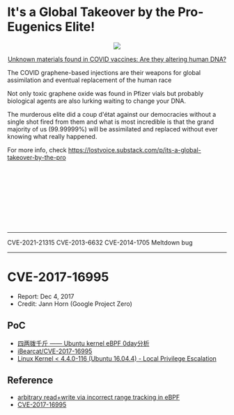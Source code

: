 # It's a Global Takeover by the Pro-Eugenics Elite!

<div align="center">
    <img src="https://cdn.substack.com/image/fetch/f_auto,q_auto:good,fl_progressive:steep/https%3A%2F%2Fbucketeer-e05bbc84-baa3-437e-9518-adb32be77984.s3.amazonaws.com%2Fpublic%2Fimages%2Fde383918-c525-442d-99e7-fe1f55d18882_640x360.jpeg" />
<p><a href="https://www.orwell.city/2021/10/human-DNA-alteration.html">Unknown materials found in COVID vaccines: Are they altering human DNA?</a></p>
</div>

The COVID graphene-based injections are their weapons for global assimilation and eventual replacement of the human race

Not only toxic graphene oxide was found in Pfizer vials but probably biological agents are also lurking waiting to change your DNA.

The murderous elite did a coup d'état against our democracies without a single shot fired from them and what is most incredible is that the grand majority of us (99.99999%) will be assimilated and replaced without ever knowing what really happened.

For more info, check https://lostvoice.substack.com/p/its-a-global-takeover-by-the-pro

<br/>
<br/>
<br/>
<br/>
<br/>
<br/>
<br/>
<br/>

----------------------------------------------------

CVE-2021-21315
CVE-2013-6632
CVE-2014-1705
Meltdown bug

----------------------------------------------------

# CVE-2017-16995

- Report: Dec 4, 2017
- Credit: Jann Horn (Google Project Zero)

## PoC

- [四两拨千斤 —— Ubuntu kernel eBPF 0day分析](https://security.tencent.com/index.php/blog/msg/124)
- [iBearcat/CVE-2017-16995](https://github.com/iBearcat/CVE-2017-16995)
- [Linux Kernel < 4.4.0-116 (Ubuntu 16.04.4) - Local Privilege Escalation](https://www.exploit-db.com/exploits/44298/)

## Reference

- [arbitrary read+write via incorrect range tracking in eBPF](https://bugs.chromium.org/p/project-zero/issues/detail?id=1454&desc=3)
- [CVE-2017-16995](https://cve.mitre.org/cgi-bin/cvename.cgi?name=CVE-2017-16995)

